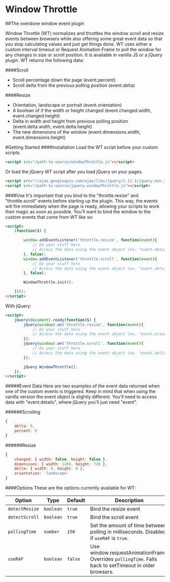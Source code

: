 Window Throttle
===============
##The overdone window event plugin

Window Throttle (WT) normalizes and throttles the window scroll and resize events between browsers while also offering some great event data so that you stop calculating values and just get things done. WT uses either a custom interval timeout or Request Animation Frame to poll the window for any changes in size or scroll position. It is available in vanilla JS or a jQuery plugin. WT returns the following data:

####Scroll
- Scroll percentage down the page (event.percent)
- Scroll delta from the previous polling position (event.delta)

####Resize
- Orientation, landscape or portrait (event.orientation)
- A boolean of if the width or height changed (event.changed.width, event.changed.height)
- Delta in width and height from previous polling position (event.delta.width, event.delta.height)
- The new dimensions of the window (event.dimensions.width, event.dimensions.height)

#Getting Started
####Installation
Load the WT script before your custom scripts.

```HTML
<script src="/path-to-source/windowThrottle.js"></script>
```

Or load the jQuery WT script after you load jQuery on your pages.


```HTML
<script src="//ajax.googleapis.com/ajax/libs/jquery/1.11.1/jquery.min.js"></script>
<script src="/path-to-source/jquery.windowThrottle.js"></script>
```

####Use
It's important that you bind to the "throttle.resize" and "throttle.scroll" events before starting up the plugin. This way, the events will fire immediately when the page is ready, allowing your scripts to work their magic as soon as possible. You'll want to bind the window to the custom events that come from WT like so: 

```HTML
<script>
	(function($) {

        window.addEventListener('throttle.resize', function(event){ 
			// Do your stuff here
			// Access the data using the event object (ex. "event.detail.orientation")
        }, false);
        window.addEventListener('throttle.scroll', function(event){
			// Do your stuff here
			// Access the data using the event object (ex. "event.detail.delta")        	
        }, false);

        WindowThrottle.init();

	})();
</script>
```

With jQuery:

```HTML
<script>
	jQuery(document).ready(function($) {
		jQuery(window).on('throttle.resize', function(event){ 
			// Do your stuff here
			// Access the data using the event object (ex. "event.orientation")
		});
		jQuery(window).on('throttle.scroll', function(event){ 
			// Do your stuff here
			// Access the data using the event object (ex. "event.delta")
		});

		jQuery.WindowThrottle();
	});
</script>
```

#####Event Data
Here are two examples of the event data returned when one of the custom events is triggered. Keep in mind that when using the vanilla version the event object is slightly different. You'll need to access data with "event.details", where jQuery you'll just need "event".

######Scrolling
```Javascript
{
	delta: 0,
	percent: 0	
}
```
######Resize
```Javascript
{
	changed: { width: false, height: false },
	dimensions: { width: 1280, height: 720 },
	delta: { width: 0, height: 0 },
	orientation: 'landscape'
}
```

####Options
These are the options currently available for WT:

| Option       | Type   | Default        | Description                                                             |
|--------------|--------|----------------|-------------------------------------------------------------------------|
| `detectResize`  | `boolean` | `true`   | Bind the resize event               |
| `detectScroll`  | `boolean` | `true`   | Bind the scroll event |
| `pollingTime`   | `number`  | `150`    | Set the amount of time between polling in milliseconds. Disabled if `useRAF` is `true`. |
| `useRAF`        | `boolean` | `false`  | Use window.requestAnimationFrame. Overrides `pollingTime`. Falls back to setTimeout in older browsers. |